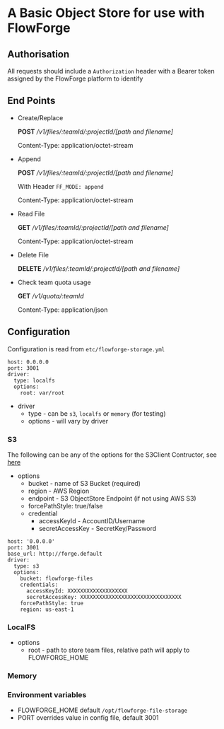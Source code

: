 # A Basic Object Store for use with FlowForge

## Authorisation

All requests should include a `Authorization` header with a Bearer token assigned by the FlowForge platform to identify
## End Points

- Create/Replace

    **POST** */v1/files/:teamId/:projectId/[path and filename]*

    Content-Type: application/octet-stream

- Append

    **POST** */v1/files/:teamId/:projectId/[path and filename]*

    With Header `FF_MODE: append`

    Content-Type: application/octet-stream
- Read File

    **GET** */v1/files/:teamId/:projectId/[path and filename]*

    Content-Type: application/octet-stream

- Delete File

    **DELETE** */v1/files/:teamId/:projectId/[path and filename]*

- Check team quota usage

    **GET** */v1/quota/:teamId*

    Content-Type: application/json

## Configuration

Configuration is read from `etc/flowforge-storage.yml`

```
host: 0.0.0.0
port: 3001
driver:
  type: localfs
  options:
    root: var/root
```

- driver
    - type - can be `s3`, `localfs` or `memory` (for testing)
    - options - will vary by driver

### S3

The following can be any of the options for the S3Client Contructor, see [here](https://docs.aws.amazon.com/AWSJavaScriptSDK/v3/latest/clients/client-s3/interfaces/s3clientconfig.html)

- options
    - bucket - name of S3 Bucket (required)
    - region - AWS Region
    - endpoint - S3 ObjectStore Endpoint (if not using AWS S3)
    - forcePathStyle: true/false
    - credential
        - accessKeyId - AccountID/Username
        - secretAccessKey - SecretKey/Password

```
host: '0.0.0.0'
port: 3001
base_url: http://forge.default
driver:
  type: s3
  options:
    bucket: flowforge-files
    credentials:
      accessKeyId: XXXXXXXXXXXXXXXXXXX
      secretAccessKey: XXXXXXXXXXXXXXXXXXXXXXXXXXXXXXXX
    forcePathStyle: true
    region: us-east-1
```

### LocalFS
- options
    - root - path to store team files, relative path will apply to FLOWFORGE_HOME

### Memory

### Environment variables

- FLOWFORGE_HOME default `/opt/flowforge-file-storage`
- PORT overrides value in config file, default 3001